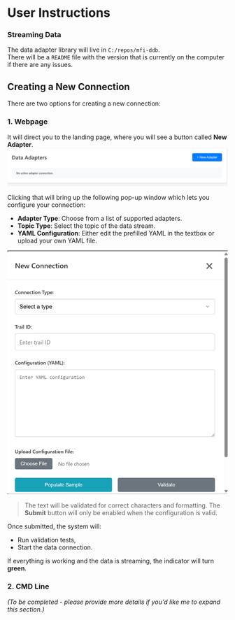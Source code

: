 
# User Instructions

### Streaming Data

The data adapter library will live in `C:/repos/mfi-ddb`.  
There will be a `README` file with the version that is currently on the computer if there are any issues.

## Creating a New Connection

There are two options for creating a new connection:

### 1. Webpage

It will direct you to the landing page, where you will see a button called **New Adapter**.  
![Landing Page](../files/ui_landing.png)

Clicking that will bring up the following pop-up window which lets you configure your connection:

- **Adapter Type**: Choose from a list of supported adapters.
- **Topic Type**: Select the topic of the data stream.
- **YAML Configuration**: Either edit the prefilled YAML in the textbox or upload your own YAML file.

![New Adapter Pop-Up](../files/ui_newadapter.png)

> The text will be validated for correct characters and formatting. The **Submit** button will only be enabled when the configuration is valid.

Once submitted, the system will:
- Run validation tests,
- Start the data connection.

If everything is working and the data is streaming, the indicator will turn **green**.

### 2. CMD Line

*(To be completed - please provide more details if you'd like me to expand this section.)*
